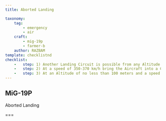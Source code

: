 ```yaml
---
title: Aborted Landing

taxonomy:
    tag:
        - emergency
        - air
    craft: 
        - mig-19p
        - farmer-b
    author: RAZBAM
template: checklistnd
checklist:
    -   step: 1) Another Landing Circuit is possible from any Altitude down to Touchdown. If the Pilot decides to Go-Around, the Engine RPM must be increased to Nominal or Military Power.
    -   step: 2) At a speed of 350-370 km/h bring the Aircraft into a Climb, Retract the Landing Gear and put the Flaps in the Take-Off (15o) Position.
    -   step: 3) At an Altitude of no less than 100 meters and a speed up to 500 km/h, Retract the Flaps and Go Around for another Landing attempt.
---
```


## MiG-19P 
Aborted Landing

===



